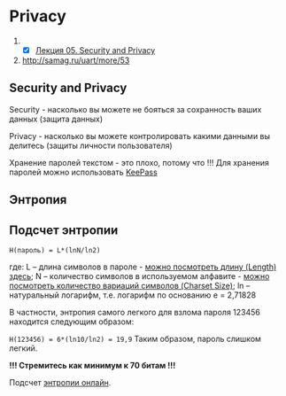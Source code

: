 # Privacy

1. - [x] [Лекция 05. Security and Privacy](https://www.youtube.com/watch?v=PlL44J5OOWQ&ab_channel=%D0%A4%D0%9A%D0%9D%D0%92%D0%A8%D0%AD%E2%80%94%D0%B4%D0%B8%D1%81%D1%82%D0%B0%D0%BD%D1%86%D0%B8%D0%BE%D0%BD%D0%BD%D1%8B%D0%B5%D0%B7%D0%B0%D0%BD%D1%8F%D1%82%D0%B8%D1%8F)
2. http://samag.ru/uart/more/53

## Security and Privacy
Security - насколько вы можете не бояться за сохранность ваших данных (защита данных)

Privacy - насколько вы можете контролировать какими данными вы делитесь (защиты личности пользователя)

Хранение паролей текстом - это плохо, потому что
!!! Для хранения паролей можно использовать [KeePass](https://keepass.info/)

## Энтропия


## Подсчет энтропии

`H(пароль) = L*(lnN/ln2)`

где:
L – длина символов в пароле - [можно посмотреть длину (Length) здесь](http://rumkin.com/tools/password/passchk.php);
N – количество символов в используемом алфавите - [можно посмотреть количество вариаций символов (Charset Size)](http://rumkin.com/tools/password/passchk.php);
ln – натуральный логарифм, т.е. логарифм по основанию е = 2,71828

В частности, энтропия самого легкого для взлома пароля 123456 находится следующим образом:

`H(123456) = 6*(ln10/ln2) = 19,9` Таким образом, пароль слишком легкий.

**!!! Стремитесь как минимум к 70 битам !!!**

Подсчет [энтропии онлайн](https://www.antivirus.promo/password-strength-checker).





